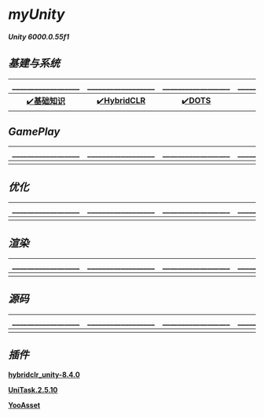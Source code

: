 # **_myUnity_**

#### **_Unity 6000.0.55f1_**

## **_基建与系统_**
|__________________|__________________|__________________|__________________|__________________|
|:--------:|:------:|:--------:|:--------:|:--------:|
|[✔️**基础知识**](https://github.com/HushengStudent/myUnity/blob/main/Doc/Basics/basic_knowledge/basic_knowledge.md)|[✔️**HybridCLR**](https://github.com/HushengStudent/myUnity/blob/main/Doc/Basics/hybridclr/hybridclr.md)|[✔️**DOTS**](https://github.com/HushengStudent/myUnity/blob/main/Doc/Basics/dots/dots.md)|||

## **_GamePlay_**
|__________________|__________________|__________________|__________________|__________________|
|:--------:|:------:|:--------:|:--------:|:--------:|
||||||

## **_优化_**
|__________________|__________________|__________________|__________________|__________________|
|:--------:|:------:|:--------:|:--------:|:--------:|
||||||

## **_渲染_**
|__________________|__________________|__________________|__________________|__________________|
|:--------:|:------:|:--------:|:--------:|:--------:|
||||||

## **_源码_**
|__________________|__________________|__________________|__________________|__________________|
|:--------:|:------:|:--------:|:--------:|:--------:|
||||||

## **_插件_**

[**hybridclr_unity-8.4.0**](https://github.com/focus-creative-games/hybridclr_unity/releases/tag/v8.4.0)

[**UniTask.2.5.10**](https://github.com/Cysharp/UniTask/releases)

[**YooAsset**](https://github.com/tuyoogame/YooAsset)